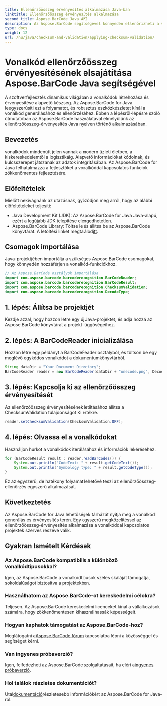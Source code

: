 ```yaml
---
title: Ellenőrzőösszeg érvényesítés alkalmazása Java-ban
linktitle: Ellenőrzőösszeg érvényesítés alkalmazása
second_title: Aspose.BarCode Java API
description: Az Aspose.BarCode segítségével könnyedén ellenőrizheti a vonalkód-ellenőrzést Java nyelven. Lépésről lépésre útmutató az ellenőrzőösszeg érvényesítéséhez. Növelje szoftvere adatintegritását!
type: docs
weight: 12
url: /hu/java/checksum-and-validation/applying-checksum-validation/
---
```

# Vonalkód ellenőrzőösszeg érvényesítésének elsajátítása Aspose.BarCode Java segítségével

A szoftverfejlesztés dinamikus világában a vonalkódok létrehozása és érvényesítése alapvető készség. Az Aspose.BarCode for Java leegyszerűsíti ezt a folyamatot, és robusztus eszközkészletet kínál a vonalkód generálásához és ellenőrzéséhez. Ebben a lépésről-lépésre szóló útmutatóban az Aspose.BarCode használatával elmélyülünk az ellenőrzőösszeg-érvényesítés Java nyelven történő alkalmazásában.

## Bevezetés

vonalkódok mindenütt jelen vannak a modern üzleti életben, a kiskereskedelemtől a logisztikáig. Alapvető információkat kódolnak, és kulcsszerepet játszanak az adatok integritásában. Az Aspose.BarCode for Java felhatalmazza a fejlesztőket a vonalkóddal kapcsolatos funkciók zökkenőmentes fejlesztésére.

## Előfeltételek

Mielőtt nekivágnánk az utazásnak, győződjön meg arról, hogy az alábbi előfeltételeket teljesíti:

- Java Development Kit (JDK): Az Aspose.BarCode for Java Java-alapú, ezért a legújabb JDK telepítése elengedhetetlen.
-  Aspose.BarCode Library: Töltse le és állítsa be az Aspose.BarCode könyvtárat. A letöltési linket megtalálod[itt](https://releases.aspose.com/barcode/java/).

## Csomagok importálása

Java-projektjében importálja a szükséges Aspose.BarCode csomagokat, hogy könnyedén hozzáférjen a vonalkód-funkciókhoz.

```java
// Az Aspose.BarCode osztályok importálása
import com.aspose.barcode.barcoderecognition.BarCodeReader;
import com.aspose.barcode.barcoderecognition.BarCodeResult;
import com.aspose.barcode.barcoderecognition.ChecksumValidation;
import com.aspose.barcode.barcoderecognition.DecodeType;
```

## 1. lépés: Állítsa be projektjét

Kezdje azzal, hogy hozzon létre egy új Java-projektet, és adja hozzá az Aspose.BarCode könyvtárat a projekt függőségeihez.

## 2. lépés: A BarCodeReader inicializálása

Hozzon létre egy példányt a BarCodeReader osztályból, és töltsön be egy meglévő egykódos vonalkódot a dokumentumkönyvtárból.

```java
String dataDir = "Your Document Directory";
BarCodeReader reader = new BarCodeReader(dataDir + "onecode.png", DecodeType.ONE_CODE);
```

## 3. lépés: Kapcsolja ki az ellenőrzőösszeg érvényesítését

Az ellenőrzőösszeg érvényesítésének letiltásához állítsa a ChecksumValidation tulajdonságot Ki értékre.

```java
reader.setChecksumValidation(ChecksumValidation.OFF);
```

## 4. lépés: Olvassa el a vonalkódokat

Használjon hurkot a vonalkódok iterálásához és információk lekéréséhez.

```java
for (BarCodeResult result : reader.readBarCodes()) {
    System.out.println("CodeText: " + result.getCodeText());
    System.out.println("Symbology type: " + result.getCodeType());
}
```

Ez az egyszerű, de hatékony folyamat lehetővé teszi az ellenőrzőösszeg-ellenőrzés egyszerű alkalmazását.

## Következtetés

Az Aspose.BarCode for Java lehetőségek tárházát nyitja meg a vonalkód generálás és érvényesítés terén. Egy egyszerű megközelítéssel az ellenőrzőösszeg-érvényesítés alkalmazása a vonalkóddal kapcsolatos projektek szerves részévé válik.

## Gyakran Ismételt Kérdések

### Az Aspose.BarCode kompatibilis a különböző vonalkódtípusokkal?
Igen, az Aspose.BarCode a vonalkódtípusok széles skáláját támogatja, sokoldalúságot biztosítva a projektekben.

### Használhatom az Aspose.BarCode-ot kereskedelmi célokra?
Teljesen. Az Aspose.BarCode kereskedelmi licenceket kínál a vállalkozások számára, hogy zökkenőmentesen kihasználhassák képességeit.

### Hogyan kaphatok támogatást az Aspose.BarCode-hoz?
 Meglátogatni a[Aspose.BarCode fórum](https://forum.aspose.com/c/barcode/13) kapcsolatba lépni a közösséggel és segítséget kérni.

### Van ingyenes próbaverzió?
 Igen, felfedezheti az Aspose.BarCode szolgáltatásait, ha eléri a[ingyenes próbaverzió](https://releases.aspose.com/).

### Hol találok részletes dokumentációt?
 Utal[dokumentáció](https://reference.aspose.com/barcode/java/)részletesebb információkért az Aspose.BarCode for Java-ról.

